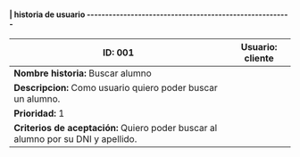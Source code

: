 
#### | historia de usuario --------------------------------------------------------   
|**ID:**  001 | **Usuario:**  cliente                               
| ------------ | -------------------------------------------------------------------
| **Nombre historia:** Buscar alumno |
| **Descripcion:** Como usuario quiero poder buscar un alumno. |
| **Prioridad:** 1 |
| **Criterios de aceptación:** Quiero poder buscar al alumno por su DNI y apellido. |


